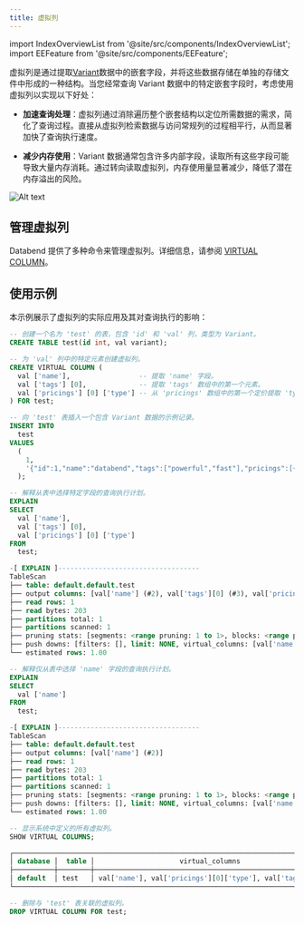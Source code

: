 ```yaml
---
title: 虚拟列
---
```


import IndexOverviewList from '@site/src/components/IndexOverviewList';
import EEFeature from '@site/src/components/EEFeature';

<EEFeature featureName='VIRTUAL COLUMN'/>

虚拟列是通过提取[Variant](/sql/sql-reference/data-types/data-type-variant)数据中的嵌套字段，并将这些数据存储在单独的存储文件中形成的一种结构。当您经常查询 Variant 数据中的特定嵌套字段时，考虑使用虚拟列以实现以下好处：

- **加速查询处理**：虚拟列通过消除遍历整个嵌套结构以定位所需数据的需求，简化了查询过程。直接从虚拟列检索数据与访问常规列的过程相平行，从而显著加快了查询执行速度。

- **减少内存使用**：Variant 数据通常包含许多内部字段，读取所有这些字段可能导致大量内存消耗。通过转向读取虚拟列，内存使用量显著减少，降低了潜在内存溢出的风险。

![Alt text](@site/docs/public/img/sql/virtual-column.png)

## 管理虚拟列

Databend 提供了多种命令来管理虚拟列。详细信息，请参阅 [VIRTUAL COLUMN](/sql/sql-commands/ddl/virtual-column/)。

## 使用示例

本示例展示了虚拟列的实际应用及其对查询执行的影响：

```sql
-- 创建一个名为 'test' 的表，包含 'id' 和 'val' 列，类型为 Variant。
CREATE TABLE test(id int, val variant);

-- 为 'val' 列中的特定元素创建虚拟列。
CREATE VIRTUAL COLUMN (
  val ['name'],                 -- 提取 'name' 字段。
  val ['tags'] [0],             -- 提取 'tags' 数组中的第一个元素。
  val ['pricings'] [0] ['type'] -- 从 'pricings' 数组中的第一个定价提取 'type' 字段。
) FOR test;

-- 向 'test' 表插入一个包含 Variant 数据的示例记录。
INSERT INTO
  test
VALUES
  (
    1,
    '{"id":1,"name":"databend","tags":["powerful","fast"],"pricings":[{"type":"Standard","price":"Pay as you go"},{"type":"Enterprise","price":"Custom"}]}'
  );

-- 解释从表中选择特定字段的查询执行计划。
EXPLAIN
SELECT
  val ['name'],
  val ['tags'] [0],
  val ['pricings'] [0] ['type']
FROM
  test;

-[ EXPLAIN ]-----------------------------------
TableScan
├── table: default.default.test
├── output columns: [val['name'] (#2), val['tags'][0] (#3), val['pricings'][0]['type'] (#4)]
├── read rows: 1
├── read bytes: 203
├── partitions total: 1
├── partitions scanned: 1
├── pruning stats: [segments: <range pruning: 1 to 1>, blocks: <range pruning: 1 to 1, bloom pruning: 0 to 0>]
├── push downs: [filters: [], limit: NONE, virtual_columns: [val['name'], val['pricings'][0]['type'], val['tags'][0]]]
└── estimated rows: 1.00

-- 解释仅从表中选择 'name' 字段的查询执行计划。
EXPLAIN
SELECT
  val ['name']
FROM
  test;

-[ EXPLAIN ]-----------------------------------
TableScan
├── table: default.default.test
├── output columns: [val['name'] (#2)]
├── read rows: 1
├── read bytes: 203
├── partitions total: 1
├── partitions scanned: 1
├── pruning stats: [segments: <range pruning: 1 to 1>, blocks: <range pruning: 1 to 1, bloom pruning: 0 to 0>]
├── push downs: [filters: [], limit: NONE, virtual_columns: [val['name']]]
└── estimated rows: 1.00

-- 显示系统中定义的所有虚拟列。
SHOW VIRTUAL COLUMNS;

┌─────────────────────────────────────────────────────────────────────────────┐
│ database │  table │                     virtual_columns                     │
├──────────┼────────┼─────────────────────────────────────────────────────────┤
│ default  │ test   │ val['name'], val['pricings'][0]['type'], val['tags'][0] │
└─────────────────────────────────────────────────────────────────────────────┘

-- 删除与 'test' 表关联的虚拟列。
DROP VIRTUAL COLUMN FOR test;
```
